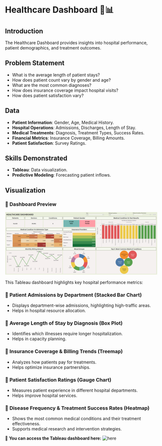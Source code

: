 # Healthcare Dashboard 🏥📊

## Introduction
The Healthcare Dashboard provides insights into hospital performance, patient demographics, and treatment outcomes.

## Problem Statement
- What is the average length of patient stays?
- How does patient count vary by gender and age?
- What are the most common diagnoses?
- How does insurance coverage impact hospital visits?
- How does patient satisfaction vary?

## Data
- **Patient Information**: Gender, Age, Medical History.
- **Hospital Operations**: Admissions, Discharges, Length of Stay.
- **Medical Treatments**: Diagnosis, Treatment Types, Success Rates.
- **Financial Metrics**: Insurance Coverage, Billing Amounts.
- **Patient Satisfaction**: Survey Ratings.

## Skills Demonstrated
- **Tableau**: Data visualization.
- **Predictive Modeling**: Forecasting patient inflows.

## Visualization

### 📌 **Dashboard Preview**
![Healthcare Dashboard](https://github.com/kouatcheu1/Healthcare-Dashboard/blob/main/Healthcare%20Dashboard.png)

This Tableau dashboard highlights key hospital performance metrics:

### 📌 **Patient Admissions by Department (Stacked Bar Chart)**
- Displays department-wise admissions, highlighting high-traffic areas.
- Helps in hospital resource allocation.

### 📌 **Average Length of Stay by Diagnosis (Box Plot)**
- Identifies which illnesses require longer hospitalization.
- Helps in capacity planning.

### 📌 **Insurance Coverage & Billing Trends (Treemap)**
- Analyzes how patients pay for treatments.
- Helps optimize insurance partnerships.

### 📌 **Patient Satisfaction Ratings (Gauge Chart)**
- Measures patient experience in different hospital departments.
- Helps improve hospital services.

### 📌 **Disease Frequency & Treatment Success Rates (Heatmap)**
- Shows the most common medical conditions and their treatment effectiveness.
- Supports medical research and intervention strategies.

🚀 **You can access the Tableau dashboard here:** ![here](https://public.tableau.com/app/profile/samuel.kouatcheu/viz/HealthcareDashboard1_17385956702040/Dashboard1)
